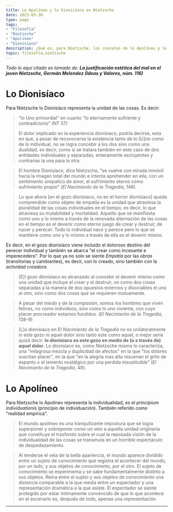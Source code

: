 ```yaml
---
title: Lo Apolíneo y lo Dionisíaco en Nietzsche
date: 2023-03-30
type: page
tags: 
- "Filosofía"
- "Nietzsche"
- "Apolíneo"
- "Dionisíaco"
description: ¿Qué es, para Nietzsche, los concetos de lo Apolíneo y lo Dionisíaco?
topic: filosofía,nietzsche
---
```



*Todo lo aquí citado es tomado de: **La justificación estética del mal en el joven Nietzsche, Germán Melendez (Ideas y Valores, núm. 116)***

# Lo Dionisíaco

Para Nietzsche lo Dionisíaco representa la unidad de las cosas. Es decir:

> "lo Uno primordial" en cuanto "lo eternamente sufriente y contradictorio" (NT 57)

> El dolor implicado en la experiencia dionisíaco, podría decirse, esta en que, a pesar de reconocerse la existencia tanto de lo [U]no como de lo individual, no se logra concebir a los dos sino como una dualidad, es decir, como si se tratara también en este caso de dos entidades individuales y separadas, enteramente excluyentes y contrarias la una para la otra.

> El hombre Dionisíaco, dice Nietzsche, "se vuelve con mirada inmóvil hacia la imagen total del mundo e intenta aprehender en ella, con un sentimiento simpatico de amor, el sufrimiento eterno como sufrimiento propio" (*El Nacimiento de la Tragedia*, 148).

> Lo que ahora [en el gozo dionisíaco, no en el horror dionisíaco] queda comprendido como objeto de empatía es la unidad que atraviesa la pluralidad de las cosas individuales en el tiempo, es decir, lo que atraviesa su mutabilidad y mortalidad. Aquello que se manifiesta como uno y lo mismo a través de la renovada alternación de las cosas en el tiempo es el devenir como eterno juego de crear y destruir, de nacer y perecer. Todo lo individual nace y perece pero lo que se mantiene como uno y lo mismo a través de ella es el devenir mismo.

Es decir, en el gozo dionisíaco viene incluido el doloroso destino del perecer individual y también se abarca "el crear como incesante e imperecedero". Por lo que ya no solo se siente *Empatía* por las *obras* (transitorias y cambiantes), es decir, con lo creado, sino también con la *actividad creadora*.

> [E]l gozo dionisíaco es alcanzado al concebir el devenir mismo como una unidad que incluye el crear y el destruir, no como dos cosas separadas a la manera de dos opuestos externos y disociables el uno al otro, sino como dos cosas que se requieren mutuamente.

> A pesar del *miedo* y de Ia *compasión*, somos los hombres que viven felices, no como individuos, sino como lo uno viviente, con cuyo placer procreador estamos fundidos. (*El Nacimiento de la Tragedia*, 138-9)

> [L]o dionisíaco en *El Nacimiento de la Tragedia* no es unilateralmente ni este gozo ni aquel dolor sino tanto este como aquel, o mejor seria quizá decir: **lo dionisíaco es este gozo en medio de (o a través de) aquel dolor**. Lo dionisíaco es, como Nietzsche mismo lo caracteriza, una "milagrosa mezcla y duplicidad de afectos" en la que "los dolores suscitan placer", en la que "en la alegría mas alta resuenan el grito de espanto o el lamento nostálgico por una perdida insustituible" (*El Nacimiento de la Tragedia*, 49).


# Lo Apolíneo

Para Nietzsche lo Apolíneo representa la individualidad, es el *principium individuationis* (principio de individuación). También referido como "realidad empírica". 

> El  mundo apolíneo es una tranquilizante impostura que se logra superponer y sobreponer como un velo a aquella unidad originaria que constituye el trasfondo sobre el cual la reposada visión de la individualidad de las cosas se transmuta en un horrible espectáculo de despedazamiento.

> Al tenderse el vela de la bella apariencia, el mundo aparece dividido entre un sujeto de conocimiento que registra el acontecer del mundo, por un lado, y sus objetos de conocimiento, por el otro. El sujeto de conocimiento se experimenta y se sabe fundamentalmente distinto a sus objetos. Reina entre el sujeto y sus objetos de conocimiento una distancia comparable a la que media entre un espectador y una representación dramática a la que asiste. El espectador se siente protegido por estar íntimamente convencido de que lo que acontece en el escenario es, después de todo, apenas una representación.

---
